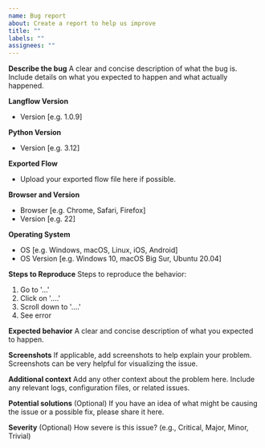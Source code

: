 ```yaml
---
name: Bug report
about: Create a report to help us improve
title: ""
labels: ""
assignees: ""
---
```


**Describe the bug**
A clear and concise description of what the bug is. Include details on what you expected to happen and what actually happened.

**Langflow Version**

- Version [e.g. 1.0.9]

**Python Version**

- Version [e.g. 3.12]

**Exported Flow**

- Upload your exported flow file here if possible.

**Browser and Version**

- Browser [e.g. Chrome, Safari, Firefox]
- Version [e.g. 22]

**Operating System**

- OS [e.g. Windows, macOS, Linux, iOS, Android]
- OS Version [e.g. Windows 10, macOS Big Sur, Ubuntu 20.04]

**Steps to Reproduce**
Steps to reproduce the behavior:

1. Go to '...'
2. Click on '....'
3. Scroll down to '....'
4. See error

**Expected behavior**
A clear and concise description of what you expected to happen.

**Screenshots**
If applicable, add screenshots to help explain your problem. Screenshots can be very helpful for visualizing the issue.

**Additional context**
Add any other context about the problem here. Include any relevant logs, configuration files, or related issues.

**Potential solutions**
(Optional) If you have an idea of what might be causing the issue or a possible fix, please share it here.

**Severity**
(Optional) How severe is this issue? (e.g., Critical, Major, Minor, Trivial)
